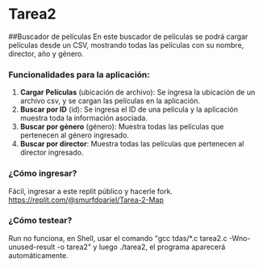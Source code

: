 # Tarea2
##Buscador de películas
En este buscador de películas se podrá cargar películas desde un CSV, mostrando todas las películas con su nombre, director, año y género. 

### **Funcionalidades para la aplicación:**

1. **Cargar Películas** (ubicación de archivo): Se ingresa la ubicación de un archivo csv, y se cargan las películas en la aplicación.
2. **Buscar por ID** (id): Se ingresa el ID de una película y la aplicación muestra toda la información asociada.
3. **Buscar por género** (género): Muestra todas las películas que pertenecen al género ingresado.
4. **Buscar por director**: Muestra todas las películas que pertenecen al director ingresado.

### **¿Cómo ingresar?**
Fácil, ingresar a este replit público y hacerle fork. https://replit.com/@smurfdoariel/Tarea-2-Map

### **¿Cómo testear?**
Run no funciona, en Shell, usar el comando "gcc tdas/*.c tarea2.c -Wno-unused-result -o tarea2" y luego ./tarea2, el programa aparecerá automáticamente. 
